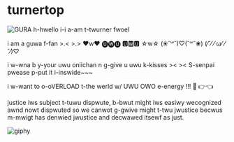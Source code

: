 # turnertop
![GURA](https://user-images.githubusercontent.com/89334184/181675536-b23fe240-55f0-443f-8123-bb47a8ec2315.png)
h-hwello i-i a-am t-twurner fwoel

i am a guwa f-fan >.< >.>  ♥w♥  🅤🅦🅤 🆄🆆🆄 ☆w☆  (❀˘꒳˘)♡(˘꒳˘❀) (⁄˘⁄ ⁄ ω⁄ ⁄ ˘⁄)♡ 

i w-wna b y-your uwu oniichan n g-give u uwu k-kisses >&lt; >&lt; S-senpai pwease p-put it i-inswide~~~

i w-want to o-oVERLOAD t-the werld w/ UWU OWO e-energy !!! 🥺 👉👈

justice iws subject t-tuwu dispwute, b-bwut might iws easiwy wecognized awnd nowt dispwuted so we canwot g-gwive might t-twu jwustice becwus m-mwigt has denwied jwustice and decwawed itsewf as just.

![giphy](https://user-images.githubusercontent.com/89334184/181683738-a0400d1d-d7e2-4dd7-9d28-8604b8e5fd7e.gif)
